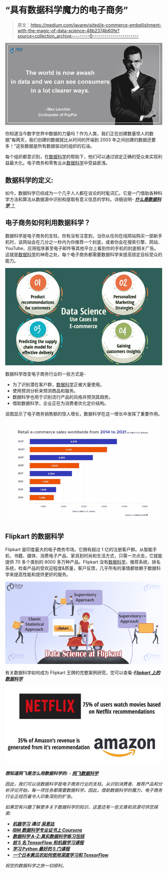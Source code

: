 # “具有数据科学魔力的电子商务”

> 原文：<https://medium.com/javarevisited/e-commerce-embellishment-with-the-magic-of-data-science-48b2374b60fe?source=collection_archive---------0----------------------->

![](img/51e1660576e073286a37fe3e202c8435.png)

你知道当今数字世界中数据的力量吗？作为人类，我们正在创建数量惊人的数据“每两天，我们创建的数据就比从时间的开端到 2003 年之间创建的数据还要多！”这些数据是所有数据驱动的组织的石油。

每个组织都意识到，在[数据科学](https://dev.to/javinpaul/10-data-science-and-machine-learning-courses-for-programmers-looking-to-switch-career-57kd)的帮助下，他们可以通过锁定正确的受众来实现利益最大化。电子商务和零售业从[数据科学](https://data-flair.training/blogs/what-is-data-science/)中受益匪浅。

## **数据科学的定义:**

如今，数据科学已经成为一个几乎人人都在谈论的时髦词汇。它是一门借助各种科学方法和算法从数据源中识别和提取有意义信息的学科。详细说明- [***什么是数据科学*** ？](https://bit.ly/2z9XUWB)

## **电子商务如何利用数据科学？**

数据科学是电子商务的支柱，你有没有注意到，当你从任何在线网站购买一部新手机时，该网站会在几分之一秒内为你推荐一个封底，或者你会在搜索引擎、网站、YouTube、应用程序甚至电子邮件等其他平台上看到你的手机的封底相关广告。这就是[数据科学](https://javarevisited.blogspot.com/2018/10/data-science-and-machine-learning-courses-using-python-and-R-programming.html)的神奇之处，每个电子商务都需要数据科学来提高锁定目标受众的能力。

[![](img/bedbd92ab3c0d576f2dd5a9cd9dbaf9d.png)](https://medium.com/hackernoon/10-machine-learning-data-science-and-deep-learning-courses-for-programmers-7edc56078cde)

数据科学改变电子商务行业的一些方式是-

*   为了识别潜在客户群，[数据科学](https://javarevisited.blogspot.com/2018/10/top-8-python-libraries-for-data-science-machine-learning.html)正被大量使用。
*   使用预测分析来预测商品和服务。
*   数据科学也用于识别流行产品的风格并预测其趋势。
*   借助数据科学，企业正在为消费者优化定价结构。

该图显示了电子商务销售额的惊人增长，数据科学在这一增长中发挥了重要作用。

[![](img/679851536316b35e3dc6eb518086e5b7.png)](https://hackernoon.com/5-free-r-programming-courses-for-data-scientists-and-ml-programmers-5732cb9e10)

## Flipkart 的数据科学

Flipkart 是印度最大的电子商务市场。它拥有超过 1 亿的注册客户群。从智能手机、书籍、媒体、消费电子产品、家具到时尚和生活方式，只需一次点击，它就能提供 70 多个类别的 8000 多万种产品。Flipkart 没有[数据科学](https://dzone.com/articles/top-5-data-science-and-machine-learning-course-for)，推荐系统，排名系统，检查产品的受欢迎程度&质量，客户反馈，几乎所有的事情都依赖于数据科学来提高性能和提供更好的服务。

![](img/ad4c4092766e782104a9ac409f9b0648.png)

有关数据科学如何成为 Flipkart 王牌的完整案例研究，您可以查看-*[***Flipkart 上的数据科学***](https://data-flair.training/blogs/data-science-at-flipkart/)*

*![](img/45df4132ddea77cc55ba26bfc4844d4c.png)*

***想知道网飞是怎么用数据科学的:** - [**网飞数据科学**](https://data-flair.training/blogs/data-science-at-netflix/)*

*因此，我们可以说数据科学是电子商务行业的支柱。从识别消费者、推荐产品和分析评论开始，每一项任务都需要数据科学。因此，借助数据科学的魔力，电子商务行业正经历着令人印象深刻的扩张。*

*如果您有兴趣了解更多关于数据科学的知识，这里还有一些文章和资源可供您探索:*

*   *[**机器学习**](https://www.coursera.org/learn/machine-learning?ranMID=40328&ranEAID=JVFxdTr9V80&ranSiteID=JVFxdTr9V80-AleGc9fDXZIyel0GrRHMng&siteID=JVFxdTr9V80-AleGc9fDXZIyel0GrRHMng&utm_content=10&utm_medium=partners&utm_source=linkshare&utm_campaign=JVFxdTr9V80) **通过** [**吴恩达**](https://medium.com/u/592ce2a67248?source=post_page-----48b2374b60fe--------------------------------)*
*   *[**IBM 数据科学专业证书上 Coursera**](https://www.coursera.org/specializations/ibm-data-science-professional-certificate?ranMID=40328&ranEAID=JVFxdTr9V80&ranSiteID=JVFxdTr9V80-3C.U2SjAyBrQ3Rw27NIFWw&siteID=JVFxdTr9V80-3C.U2SjAyBrQ3Rw27NIFWw&utm_content=10&utm_medium=partners&utm_source=linkshare&utm_campaign=JVFxdTr9V80)*
*   *[**数据科学 A-Z:真实数据科学练习包括**](https://www.udemy.com/datascience/?ranMID=39197&ranEAID=JVFxdTr9V80&ranSiteID=JVFxdTr9V80-AleGc9fDXZKkD9ReLp6VEA&LSNPUBID=JVFxdTr9V80)*
*   *[**前 5 名 TensorFlow 和机器学习课程**](https://hackernoon.com/top-5-tensorflow-and-ml-courses-for-programmers-8b30111cad2c?source=post_page---------------------------)*
*   *[**学习 Python 最好的 5 门课程**](http://javarevisited.blogspot.sg/2018/03/top-5-courses-to-learn-python-in-2018.html?source=post_page---------------------------)*
*   *[**一个日本黄瓜农如何使用深度学习和 TensorFlow**](https://cloud.google.com/blog/products/gcp/how-a-japanese-cucumber-farmer-is-using-deep-learning-and-tensorflow?source=post_page---------------------------)*

*祝您的数据科学之旅一切顺利。*